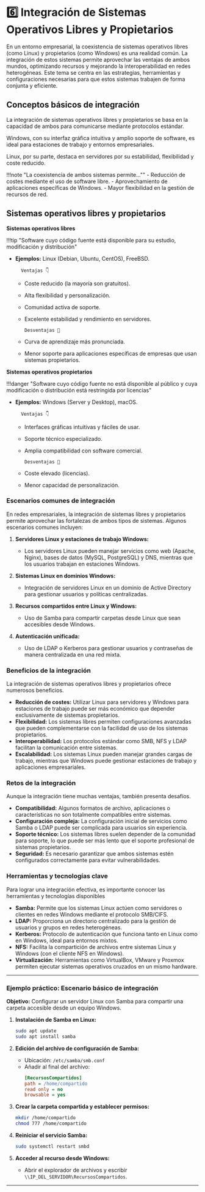 # 6️⃣ Integración de Sistemas Operativos Libres y Propietarios

En un entorno empresarial, la coexistencia de sistemas operativos libres (como Linux) y propietarios (como Windows) es una realidad común. La integración de estos sistemas permite aprovechar las ventajas de ambos mundos, optimizando recursos y mejorando la interoperabilidad en redes heterogéneas. Este tema se centra en las estrategias, herramientas y configuraciones necesarias para que estos sistemas trabajen de forma conjunta y eficiente.

## Conceptos básicos de integración

La integración de sistemas operativos libres y propietarios se basa en la capacidad de ambos para comunicarse mediante protocolos estándar.

Windows, con su interfaz gráfica intuitiva y amplio soporte de software, es ideal para estaciones de trabajo y entornos empresariales.

Linux, por su parte, destaca en servidores por su estabilidad, flexibilidad y coste reducido.

!!!note "La coexistencia de ambos sistemas permite...""
    - Reducción de costes mediante el uso de software libre.
    - Aprovechamiento de aplicaciones específicas de Windows.
    - Mayor flexibilidad en la gestión de recursos de red.

## Sistemas operativos libres y propietarios

**Sistemas operativos libres**

!!!tip "Software cuyo código fuente está disponible para su estudio, modificación y distribución"

- **Ejemplos:** Linux (Debian, Ubuntu, CentOS), FreeBSD.  
        
        Ventajas 👇

  - Coste reducido (la mayoría son gratuitos).  
  - Alta flexibilidad y personalización.  
  - Comunidad activa de soporte.  
  - Excelente estabilidad y rendimiento en servidores.  

        Desventajas 💢

  - Curva de aprendizaje más pronunciada.  
  - Menor soporte para aplicaciones específicas de empresas que usan sistemas propietarios.  

**Sistemas operativos propietarios**  

!!!danger "Software cuyo código fuente no está disponible al público y cuya modificación o distribución está restringida por licencias"

- **Ejemplos:** Windows (Server y Desktop), macOS.  

        Ventajas 👇

  - Interfaces gráficas intuitivas y fáciles de usar.  
  - Soporte técnico especializado.  
  - Amplia compatibilidad con software comercial.  

        Desventajas 💢

  - Coste elevado (licencias).  
  - Menor capacidad de personalización.  

### **Escenarios comunes de integración**  

En redes empresariales, la integración de sistemas libres y propietarios permite aprovechar las fortalezas de ambos tipos de sistemas. Algunos escenarios comunes incluyen:  

1. **Servidores Linux y estaciones de trabajo Windows:**  
   - Los servidores Linux pueden manejar servicios como web (Apache, Nginx), bases de datos (MySQL, PostgreSQL) y DNS, mientras que los usuarios trabajan en estaciones Windows.  

2. **Sistemas Linux en dominios Windows:**  
   - Integración de servidores Linux en un dominio de Active Directory para gestionar usuarios y políticas centralizadas.  

3. **Recursos compartidos entre Linux y Windows:**  
   - Uso de Samba para compartir carpetas desde Linux que sean accesibles desde Windows.  

4. **Autenticación unificada:**  
   - Uso de LDAP o Kerberos para gestionar usuarios y contraseñas de manera centralizada en una red mixta.  

### **Beneficios de la integración**  

La integración de sistemas operativos libres y propietarios ofrece numerosos beneficios.

- **Reducción de costes:** Utilizar Linux para servidores y Windows para estaciones de trabajo puede ser más económico que depender exclusivamente de sistemas propietarios.  
- **Flexibilidad:** Los sistemas libres permiten configuraciones avanzadas que pueden complementarse con la facilidad de uso de los sistemas propietarios.  
- **Interoperabilidad:** Los protocolos estándar como SMB, NFS y LDAP facilitan la comunicación entre sistemas.  
- **Escalabilidad:** Los sistemas Linux pueden manejar grandes cargas de trabajo, mientras que Windows puede gestionar estaciones de trabajo y aplicaciones empresariales.  

### **Retos de la integración**  

Aunque la integración tiene muchas ventajas, también presenta desafíos.

- **Compatibilidad:** Algunos formatos de archivo, aplicaciones o características no son totalmente compatibles entre sistemas.  
- **Configuración compleja:** La configuración inicial de servicios como Samba o LDAP puede ser complicada para usuarios sin experiencia.  
- **Soporte técnico:** Los sistemas libres suelen depender de la comunidad para soporte, lo que puede ser más lento que el soporte profesional de sistemas propietarios.  
- **Seguridad:** Es necesario garantizar que ambos sistemas estén configurados correctamente para evitar vulnerabilidades.  

### **Herramientas y tecnologías clave**  

Para lograr una integración efectiva, es importante conocer las herramientas y tecnologías disponibles

- **Samba:** Permite que los sistemas Linux actúen como servidores o clientes en redes Windows mediante el protocolo SMB/CIFS.  
- **LDAP:** Proporciona un directorio centralizado para la gestión de usuarios y grupos en redes heterogéneas.  
- **Kerberos:** Protocolo de autenticación que funciona tanto en Linux como en Windows, ideal para entornos mixtos.  
- **NFS:** Facilita la compartición de archivos entre sistemas Linux y Windows (con el cliente NFS en Windows).  
- **Virtualización:** Herramientas como VirtualBox, VMware y Proxmox permiten ejecutar sistemas operativos cruzados en un mismo hardware.  

---

### **Ejemplo práctico: Escenario básico de integración**  

**Objetivo:** Configurar un servidor Linux con Samba para compartir una carpeta accesible desde un equipo Windows.  

1. **Instalación de Samba en Linux:**  
   ```bash
   sudo apt update
   sudo apt install samba
   ```  

2. **Edición del archivo de configuración de Samba:**  
   - Ubicación: `/etc/samba/smb.conf`  
   - Añadir al final del archivo:  
     ```ini
     [RecursosCompartidos]
     path = /home/compartido
     read only = no
     browsable = yes
     ```  

3. **Crear la carpeta compartida y establecer permisos:**  
   ```bash
   mkdir /home/compartido
   chmod 777 /home/compartido
   ```  

4. **Reiniciar el servicio Samba:**  
   ```bash
   sudo systemctl restart smbd
   ```  

5. **Acceder al recurso desde Windows:**  
   - Abrir el explorador de archivos y escribir `\\IP_DEL_SERVIDOR\RecursosCompartidos`.  

---
